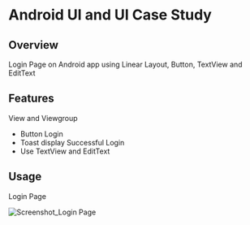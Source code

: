 # Android UI and UI Case Study

## Overview
Login Page on Android app using Linear Layout, Button, TextView and EditText

## Features
View and Viewgroup
- Button Login
- Toast display Successful Login
- Use TextView and EditText

## Usage
Login Page

![Screenshot_Login Page](https://user-images.githubusercontent.com/56164259/68088233-646aa580-fe8f-11e9-8735-e5fb469e8642.png)

